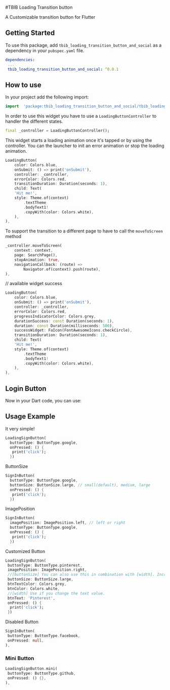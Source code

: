 #TBIB Loading Transition button

A Customizable transition button for Flutter

## Getting Started

To use this package, add `tbib_loading_transition_button_and_social` as a dependency in your `pubspec.yaml` file.

```yaml
dependencies:
 ...
 tbib_loading_transition_button_and_social: ^0.0.1
```

## How to use

In your project add the following import:

```dart
import  'package:tbib_loading_transition_button_and_social/tbib_loading_transition_button_and_social.dart';
```

In order to use this widget you have to use a `LoadingButtonController` to handler the different states.

```dart
final _controller = LoadingButtonController();
```

This widget starts a loading animation once it's tapped or by using the controller. You can the launcher to
init an error animation or stop the loading animation.

```dart
LoadingButton(
    color: Colors.blue,
    onSubmit: () => print('onSubmit'),
    controller: _controller,
    errorColor: Colors.red,
    transitionDuration: Duration(seconds: 1),
    child: Text(
    'Hit me!',
    style: Theme.of(context)
        .textTheme
        .bodyText1!
        .copyWith(color: Colors.white),
    ),
),
```

To support the transition to a different page to have to call the `moveToScreen` method

```dart
_controller.moveToScreen(
    context: context,
    page: SearchPage(),
    stopAnimation: true,
    navigationCallback: (route) =>
        Navigator.of(context).push(route),
),
```

// available widget success

```dart
LoadingButton(
    color: Colors.blue,
    onSubmit: () => print('onSubmit'),
    controller: _controller,
    errorColor: Colors.red,
    progressIndicatorColor: Colors.grey,
    durationSuccess: const Duration(seconds: 1),
    duration: const Duration(milliseconds: 500),
    successWidget: FaIcon(FontAwesomeIcons.checkCircle),
    transitionDuration: Duration(seconds: 1),
    child: Text(
    'Hit me!',
    style: Theme.of(context)
        .textTheme
        .bodyText1!
        .copyWith(color: Colors.white),
    ),
),
```


## Login Button


Now in your Dart code, you can use:


## Usage Example

It very simple!

```dart
LoadingSignButton(
  buttonType: ButtonType.google,
  onPressed: () {
   print('click');
  })
```


ButtonSize
```dart
SignInButton(
  buttonType: ButtonType.google,
  buttonSize: ButtonSize.large, // small(default), medium, large
  onPressed: () {
   print('click');
  })
```

ImagePosition
```dart
SignInButton(
  imagePosition: ImagePosition.left, // left or right
  buttonType: ButtonType.google,
  onPressed: () {
   print('click');
  })
```

Customized Button
```dart
LoadingSignButton(
 buttonType: ButtonType.pinterest,
 imagePosition: ImagePosition.right,
 //[buttonSize] You can also use this in combination with [width]. Increases the font and icon size of the button.
 buttonSize: ButtonSize.large,
 btnTextColor: Colors.grey,
 btnColor: Colors.white,
 //[width] Use if you change the text value.
 btnText: 'Pinterest',
 onPressed: () {
  print('click');
 })
```


Disabled Button

```dart
SignInButton(
 buttonType: ButtonType.facebook,
 onPressed: null,
),
```



### Mini Button
```dart
LoadingSignButton.mini(
 buttonType: ButtonType.github,
 onPressed: () {},
),
```